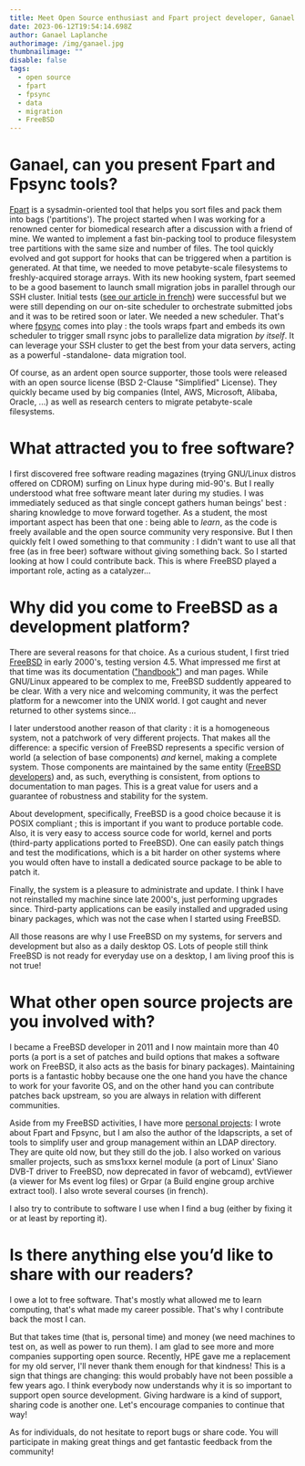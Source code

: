 ```yaml
---
title: Meet Open Source enthusiast and Fpart project developer, Ganael Laplanche
date: 2023-06-12T19:54:14.698Z
author: Ganael Laplanche
authorimage: /img/ganael.jpg
thumbnailimage: ""
disable: false
tags:
  - open source
  - fpart
  - fpsync
  - data
  - migration
  - FreeBSD
---
```

# Ganael, can you present Fpart and Fpsync tools?

[Fpart](https://www.fpart.org/) is a sysadmin-oriented tool that helps you sort files and pack them into bags ('partitions'). The project started when I was working for a renowned center for biomedical research after a discussion with a friend of mine. We wanted to implement a fast bin-packing tool to produce filesystem tree partitions with the same size and number of files. The tool quickly evolved and got support for hooks that can be triggered when a partition is generated. At that time, we needed to move petabyte-scale filesystems to freshly-acquired storage arrays. With its new hooking system, fpart seemed to be a good basement to launch small migration jobs in parallel through our SSH cluster. Initial tests ([see our article in french](https://connect.ed-diamond.com/GNU-Linux-Magazine/glmf-164/parallelisez-vos-transferts-de-fichiers)) were successful but we were still depending on our on-site scheduler to orchestrate submitted jobs and it was to be retired soon or later. We needed a new scheduler. That's where [fpsync](https://www.fpart.org/fpsync/) comes into play : the tools wraps fpart and embeds its own scheduler to trigger small rsync jobs to parallelize data migration *by itself*. It can leverage your SSH cluster to get the best from your data servers, acting as a powerful -standalone- data migration tool.

Of course, as an ardent open source supporter, those tools were released with an open source license (BSD 2-Clause "Simplified" License). They quickly became used by big companies (Intel, AWS, Microsoft, Alibaba, Oracle, ...) as well as research centers to migrate petabyte-scale filesystems.

# What attracted you to free software?

I first discovered free software reading magazines (trying GNU/Linux distros offered on CDROM) surfing on Linux hype during mid-90's. But I really understood what free software meant later during my studies. I was immediately seduced as that single concept gathers human beings' best : sharing knowledge to move forward together. As a student, the most important aspect has been that one : being able to *learn*, as the code is freely available and the open source community very responsive. But I then quickly felt I owed something to that community : I didn't want to use all that free (as in free beer) software without giving something back. So I started looking at how I could contribute back. This is where FreeBSD played a important role, acting as a catalyzer...

# Why did you come to FreeBSD as a development platform?

There are several reasons for that choice. As a curious student, I first tried [FreeBSD](https://www.freebsd.org/) in early 2000's, testing version 4.5. What impressed me first at that time was its documentation (["handbook"](https://docs.freebsd.org/en/books/handbook/)) and man pages. While GNU/Linux appeared to be complex to me, FreeBSD suddently appeared to be clear. With a very nice and welcoming community, it was the perfect platform for a newcomer into the UNIX world. I got caught and never returned to other systems since...

I later understood another reason of that clarity : it is a homogeneous system, not a patchwork of very different projects. That makes all the difference: a specific version of FreeBSD represents a specific version of world (a selection of base components) *and* kernel, making a complete system. Those components are maintained by the same entity ([FreeBSD developers](https://docs.freebsd.org/en/articles/contributors/)) and, as such, everything is consistent, from options to documentation to man pages. This is a great value for users and a guarantee of robustness and stability for the system.

About development, specifically, FreeBSD is a good choice because it is POSIX compliant ; this is important if you want to produce portable code. Also, it is very easy to access source code for world, kernel and ports (third-party applications ported to FreeBSD). One can easily patch things and test the modifications, which is a bit harder on other systems where you would often have to install a dedicated source package to be able to patch it.

Finally, the system is a pleasure to administrate and update. I think I have not reinstalled my machine since late 2000's, just performing upgrades since. Third-party applications can be easily installed and upgraded using binary packages, which was not the case when I started using FreeBSD.

All those reasons are why I use FreeBSD on my systems, for servers and development but also as a daily desktop OS. Lots of people still think FreeBSD is not ready for everyday use on a desktop, I am living proof this is not true!

# What other open source projects are you involved with?

I became a FreeBSD developer in 2011 and I now maintain more than 40 ports (a port is a set of patches and build options that makes a software work on FreeBSD, it also acts as the basis for binary packages). Maintaining ports is a fantastic hobby because one the one hand you have the chance to work for your favorite OS, and on the other hand you can contribute patches back upstream, so you are always in relation with different communities.

Aside from my FreeBSD activities, I have more [personal projects](https://contribs.martymac.org/): I wrote about Fpart and Fpsync, but I am also the author of the ldapscripts, a set of tools to simplify user and group management within an LDAP directory. They are quite old now, but they still do the job. I also worked on various smaller projects, such as sms1xxx kernel module (a port of Linux' Siano DVB-T driver to FreeBSD, now deprecated in favor of webcamd), evtViewer (a viewer for Ms event log files) or Grpar (a Build engine group archive extract tool). I also wrote several courses (in french).

I also try to contribute to software I use when I find a bug (either by fixing it or at least by reporting it).

# Is there anything else you’d like to share with our readers?

I owe a lot to free software. That's mostly what allowed me to learn computing, that's what made my career possible. That's why I contribute back the most I can.

But that takes time (that is, personal time) and money (we need machines to test on, as well as power to run them). I am glad to see more and more companies supporting open source. Recently, HPE gave me a replacement for my old server, I'll never thank them enough for that kindness! This is a sign that things are changing: this would probably have not been possible a few years ago. I think everybody now understands why it is so important to support open source development. Giving hardware is a kind of support, sharing code is another one. Let's encourage companies to continue that way!

As for individuals, do not hesitate to report bugs or share code. You will participate in making great things and get fantastic feedback from the community!